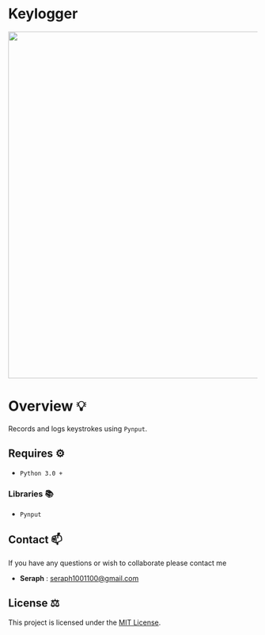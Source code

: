 # Keylogger

<img src="https://user-images.githubusercontent.com/72005563/180669311-c6d01ca3-c94d-498f-a470-50242fca2acd.png" width="700"/>

#  Overview 💡

Records and logs keystrokes using `Pynput`.


##   Requires ⚙️

- `Python 3.0 +` 

### Libraries 📚 
- `Pynput`


##   Contact 📫

If you have any questions or wish to collaborate please contact me

- **Seraph** : [seraph1001100@gmail.com](mailto:seraph776@gmail.com)


##   License ⚖️

This project is licensed under the [MIT License](https://github.com/seraph776/DevCommunity/blob/main/LICENSE).

